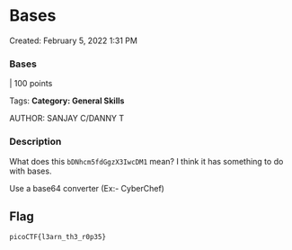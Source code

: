 # Bases

Created: February 5, 2022 1:31 PM

### Bases

| 100 points

Tags: **Category: General Skills**

AUTHOR: SANJAY C/DANNY T

### Description

What does this `bDNhcm5fdGgzX3IwcDM1` mean? I think it has something to do with bases.

Use a base64 converter (Ex:- CyberChef)

## Flag

```bash
picoCTF{l3arn_th3_r0p35}
```
